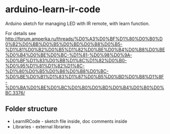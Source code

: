 arduino-learn-ir-code
=====================

Arduino sketch for managing LED with IR remote, with learn function.

For details see http://forum.amperka.ru/threads/%D0%A3%D0%BF%D1%80%D0%B0%D0%B2%D0%BB%D0%B5%D0%BD%D0%B8%D0%B5-%D1%81%D0%B2%D0%B5%D1%82%D0%BE%D0%B4%D0%B8%D0%BE%D0%B4%D0%BE%D0%BC-%D1%81-%D0%98%D0%9A-%D0%BF%D1%83%D0%BB%D1%8C%D1%82%D0%B0-%D0%95%D1%81%D1%82%D1%8C-%D1%80%D0%B5%D0%B6%D0%B8%D0%BC-%D0%BE%D0%B1%D1%83%D1%87%D0%B5%D0%BD%D0%B8%D1%8F-%D0%BA%D0%BE%D0%BC%D0%B0%D0%BD%D0%B4%D0%B0%D0%BC.3376/

Folder structure
---------------------
* LearnIRCode - sketch file inside, doc comments inside
* Libraries - external libraries
